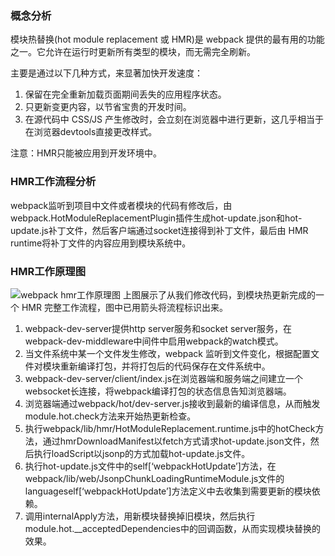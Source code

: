 ### 概念分析
模块热替换(hot module replacement 或 HMR)是 webpack 提供的最有用的功能之一。它允许在运行时更新所有类型的模块，而无需完全刷新。

主要是通过以下几种方式，来显著加快开发速度：

1. 保留在完全重新加载页面期间丢失的应用程序状态。
2. 只更新变更内容，以节省宝贵的开发时间。
3. 在源代码中 CSS/JS 产生修改时，会立刻在浏览器中进行更新，这几乎相当于在浏览器devtools直接更改样式。

注意：HMR只能被应用到开发环境中。


### HMR工作流程分析

webpack监听到项目中文件或者模块的代码有修改后，由webpack.HotModuleReplacementPlugin插件生成hot-update.json和hot-update.js补丁文件，然后客户端通过socket连接得到补丁文件，最后由
HMR runtime将补丁文件的内容应用到模块系统中。

### HMR工作原理图

![webpack hmr工作原理图](http://ttc-tal.oss-cn-beijing.aliyuncs.com/1630319394/hmr.png)
上图展示了从我们修改代码，到模块热更新完成的一个 HMR 完整工作流程，图中已用箭头将流程标识出来。

1. webpack-dev-server提供http server服务和socket server服务，在webpack-dev-middleware中间件中启用webpack的watch模式。
2. 当文件系统中某一个文件发生修改，webpack 监听到文件变化，根据配置文件对模块重新编译打包，并将打包后的代码保存在文件系统中。
3. webpack-dev-server/client/index.js在浏览器端和服务端之间建立一个 websocket长连接，将webpack编译打包的状态信息告知浏览器端。
4. 浏览器端通过webpack/hot/dev-server.js接收到最新的编译信息，从而触发module.hot.check方法来开始热更新检查。
5. 执行webpack/lib/hmr/HotModuleReplacement.runtime.js中的hotCheck方法，通过hmrDownloadManifest以fetch方式请求hot-update.json文件，然后执行loadScript以jsonp的方式加载hot-update.js文件。
6. 执行hot-update.js文件中的self[‘webpackHotUpdate’]方法，在webpack/lib/web/JsonpChunkLoadingRuntimeModule.js文件的languageself[‘webpackHotUpdate’]方法定义中去收集到需要更新的模块依赖。
7. 调用internalApply方法，用新模块替换掉旧模块，然后执行module.hot.__acceptedDependencies中的回调函数，从而实现模块替换的效果。
